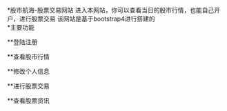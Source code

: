 *股市航海-股票交易网站
进入本网站，你可以查看当日的股市行情，也能自己开户，进行股票交易
该网站是基于bootstrap4进行搭建的  
*主要功能  

**登陆注册  



**查看股市行情


**修改个人信息


**进行股票交易


**查看股票资讯
